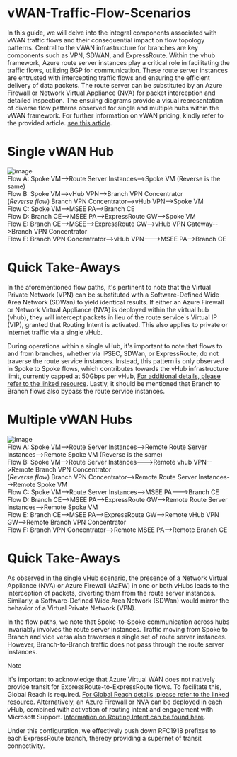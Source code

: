 # vWAN-Traffic-Flow-Scenarios
In this guide, we will delve into the integral components associated with vWAN traffic flows and their consequential impact on flow topology patterns. Central to the vWAN infrastructure for branches are key components such as VPN, SDWAN, and ExpressRoute. Within the vhub framework, Azure route server instances play a critical role in facilitating the traffic flows, utilizing BGP for communication. These route server instances are entrusted with intercepting traffic flows and ensuring the efficient delivery of data packets. The route server can be substituted by an Azure Firewall or Network Virtual Appliance (NVA) for packet interception and detailed inspection. The ensuing diagrams provide a visual representation of diverse flow patterns observed for single and multiple hubs within the vWAN framework. For further information on vWAN pricing, kindly refer to the provided article. [see this article](https://azure.microsoft.com/en-us/pricing/details/virtual-wan/).
<br>
# Single vWAN Hub
![image](https://github.com/adtork/vWAN-Traffic-Flow-Scenarios/assets/55964102/08966f1c-08ef-4e05-baaf-bd37a851f2bf)
<br>
Flow A: Spoke VM-->Route Server Instances-->Spoke VM (Reverse is the same)
<br>
Flow B: Spoke VM-->vHub VPN-->Branch VPN Concentrator
<br>
(*Reverse flow*) Branch VPN Concentrator-->vHub VPN-->Spoke VM
<br>
Flow C: Spoke VM-->MSEE PA-->Branch CE
<Br>
Flow D: Branch CE-->MSEE PA-->ExpressRoute GW-->Spoke VM
<Br>
Flow E: Branch CE-->MSEE-->ExpressRoute GW-->vHub VPN Gateway-->Branch VPN Concentrator
<br>
Flow F: Branch VPN Concentrator-->vHub VPN--->MSEE PA-->Branch CE

# Quick Take-Aways
In the aforementioned flow paths, it's pertinent to note that the Virtual Private Network (VPN) can be substituted with a Software-Defined Wide Area Network (SDWan) to yield identical results. If either an Azure Firewall or Network Virtual Appliance (NVA) is deployed within the virtual hub (vhub), they will intercept packets in lieu of the route service's Virtual IP (VIP), granted that Routing Intent is activated. This also applies to private or internet traffic via a single vHub.

During operations within a single vHub, it's important to note that flows to and from branches, whether via IPSEC, SDWan, or ExpressRoute, do not traverse the route service instances. Instead, this pattern is only observed in Spoke to Spoke flows, which contributes towards the vHub infrastructure limit, currently capped at 50Gbps per vHub, [For additional details, please refer to the linked resource](https://learn.microsoft.com/en-us/azure/azure-resource-manager/management/azure-subscription-service-limits#virtual-wan-limits). Lastly, it should be mentioned that Branch to Branch flows also bypass the route service instances. 

# Multiple vWAN Hubs
![image](https://github.com/adtork/vWAN-Traffic-Flow-Scenarios/assets/55964102/9138efae-55d5-4f56-9345-95f66d0d3d75)
<br>
Flow A: Spoke VM-->Route Server Instances-->Remote Route Server Instances-->Remote Spoke VM (Reverse is the same)
<br>
Flow B: Spoke VM-->Route Server Instances--->Remote vhub VPN-->Remote Branch VPN Concentrator
<br>
(*Reverse flow*) Branch VPN Concentrator-->Remote Route Server Instances-->Remote Spoke VM
<br>
Flow C: Spoke VM-->Route Server Instances-->MSEE PA--->Branch CE
<br>
Flow D: Branch CE-->MSEE PA-->ExpressRoute GW-->Remote Route Server Instances-->Remote Spoke VM
<br>
Flow E: Branch CE-->MSEE PA-->ExpressRoute GW-->Remote vHub VPN GW-->Remote Branch VPN Concentrator
<br>
Flow F: Branch VPN Concentrator-->Remote MSEE PA-->Remote Branch CE

# Quick Take-Aways
As observed in the single vHub scenario, the presence of a Network Virtual Appliance (NVA) or Azure Firewall (AzFW) in one or both vHubs leads to the interception of packets, diverting them from the route server instances. Similarly, a Software-Defined Wide Area Network (SDWan) would mirror the behavior of a Virtual Private Network (VPN).

In the flow paths, we note that Spoke-to-Spoke communication across hubs invariably involves the route server instances. Traffic moving from Spoke to Branch and vice versa also traverses a single set of route server instances. However, Branch-to-Branch traffic does not pass through the route server instances.

> [!NOTE]
>It's important to acknowledge that Azure Virtual WAN does not natively provide transit for ExpressRoute-to-ExpressRoute flows. To facilitate this, Global Reach is required. [For Global Reach details, please refer to the linked resource](https://learn.microsoft.com/en-us/azure/expressroute/expressroute-global-reach). Alternatively, an Azure Firewall or NVA can be deployed in each vHub, combined with activation of routing intent and engagement with Microsoft Support. [Information on Routing Intent can be found here](https://learn.microsoft.com/en-us/azure/virtual-wan/how-to-routing-policies#expressroute).

Under this configuration, we effectively push down RFC1918 prefixes to each ExpressRoute branch, thereby providing a supernet of transit connectivity.



